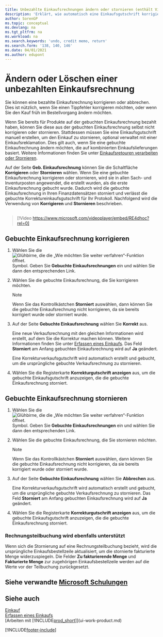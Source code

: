 ```yaml
---
title: Unbezahlte Einkaufsrechnungen ändern oder stornieren (enthält Video)
description: 'Erklärt, wie automatisch eine Einkaufsgutschrift korrigiert, abgebrochen oder rückgängig gemacht wird und eine gebuchte Einkaufsrechnung erstellt wird.'
author: SorenGP
ms.topic: conceptual
ms.devlang: na
ms.tgt_pltfrm: na
ms.workload: na
ms.search.keywords: 'undo, credit memo, return'
ms.search.form: '138, 140, 146'
ms.date: 04/01/2021
ms.author: edupont
---
```

# <a name="correct-or-cancel-unpaid-purchase-invoices" />Ändern oder Löschen einer unbezahlten Einkaufsrechnung

Sie können eine bezahlte Einkaufsrechnung korrigieren oder abbrechen. Dies ist nützlich, wenn Sie einen Tippfehler korrigieren möchten, oder wenn Sie den Kauf früh im Bestellvorgang ändern möchten.

Wenn Sie bereits für Produkte auf der gebuchten Einkaufsrechnung bezahlt haben, können Sie diese aus der gebuchten Einkaufsrechnung selbst nicht korrigieren oder stornieren. Stattdessen müssen Sie eine Einkaufsgutschrift manuell erstellen, um den Einkauf zu stornieren, optional verwaltet mit einer Einkaufsreklamation. Dies gilt auch, wenn Sie eine gebuchte Einkaufrechnung ändern möchten, die auf kombinierten Einkaufslieferungen basiert. Weitere Informationen finden Sie unter [Einkaufsretouren verarbeiten oder Stornieren](purchasing-how-process-purchase-returns-cancellations.md).

Auf der Seite **Geb. Einkaufsrechnung** können Sie die Schaltfläche **Korrigieren** oder **Stornieren** wählen. Wenn Sie eine gebuchte Einkaufsrechnung korrigieren oder stornieren, wird sie in allen Sach- und Inventurposten angewendet, die erstellt wurden, als die erste Einkaufsrechnung gebucht wurde. Dadurch wird die gebuchte Einkaufsrechnung in Ihren Finanzdatensätzen storniert und verlässt die gebuchte Korrektureinkaufsgutschrift für Ihr Protokoll. Nachfolgend wird die Verwendung von **Korrigieren** und **Stornieren** beschrieben.
<br><br>
> [!Video https://www.microsoft.com/videoplayer/embed/RE4dhoc?rel=0]

## <a name="to-correct-a-posted-purchase-invoice" />Gebuchte Einkaufsrechnung korrigieren

1. Wählen Sie die ![Glühbirne, die die „Wie möchten Sie weiter verfahren“-Funktion öffnet.](media/ui-search/search_small.png "Wie möchten Sie weiter verfahren?") Symbol. Geben Sie **Gebuchte Einkaufsrechnungen** ein und wählen Sie dann den entsprechenden Link.  
2. Wählen Sie die gebuchte Einkaufsrechnung, die Sie korrigieren möchten.  

    > [!NOTE]  
    >   Wenn Sie das Kontrollkästchen **Storniert** auswählen, dann können Sie die gebuchte Einkaufsrechnung nicht korrigieren, da sie bereits korrigiert wurde oder storniert wurde.
3. Auf der Seite **Gebuchte Einkaufsrechnung** wählen Sie **Korrekt** aus.

    Eine neue Verkaufsrechnung mit den gleichen Informationen wird erstellt, auf dem Sie die Korrektur machen können. Weitere Informationen finden Sie unter [Erfassen eines Einkaufs](purchasing-how-record-purchases.md). Das Feld **Storniert** am Anfang gebuchten Einkaufsrechnung wird auf **Ja** geändert.

    Eine Korrekturverkaufsgutschrift wird automatisch erstellt und gebucht, um die ursprüngliche gebuchte Verkaufsrechnung zu stornieren.
4. Wählen Sie die Registerkarte **Korrekturgutschrift anzeigen** aus, um die gebuchte Einkaufsgutschrift anzuzeigen, die die gebuchte Einkaufsrechnung storniert.

## <a name="to-cancel-a-posted-purchase-invoice" />Gebuchte Einkaufsrechnung stornieren

1. Wählen Sie die ![Glühbirne, die die „Wie möchten Sie weiter verfahren“-Funktion öffnet.](media/ui-search/search_small.png "Sagen Sie mir, was Sie tun möchten") Symbol. Geben Sie **Gebuchte Einkaufsrechnungen** ein und wählen Sie dann den entsprechenden Link.  
2. Wählen Sie die gebuchte Einkaufsrechnung, die Sie stornieren möchten.

    > [!NOTE]  
    >   Wenn Sie das Kontrollkästchen **Storniert** auswählen, dann können Sie die gebuchte Einkaufsrechnung nicht korrigieren, da sie bereits korrigiert wurde oder storniert wurde.
3. Auf der Seite **Gebuchte Einkaufsrechnung** wählen Sie **Abbrechen** aus.

    Eine Korrekturverkaufsgutschrift wird automatisch erstellt und gebucht, um die ursprüngliche gebuchte Verkaufsrechnung zu stornieren. Das Feld **Storniert** am Anfang gebuchten Einkaufsrechnung wird auf **Ja** geändert.
4. Wählen Sie die Registerkarte **Korrekturgutschrift anzeigen** aus, um die gebuchte Einkaufsgutschrift anzuzeigen, die die gebuchte Einkaufsrechnung storniert.

### <a name="partial-invoice-posting-also-supported" />Rechnungsteilbuchung wird ebenfalls unterstützt

Wenn sich die Stornierung auf eine Rechnungsteilbuchung bezieht, wird die ursprüngliche Einkaufsbestellzeile aktualisiert, um die stornierte fakturierte Menge widerzuspiegeln. Die Felder **Zu fakturierende Menge** und **Fakturierte Menge** zur zugehörigen Einkaufsbestellzeile werden auf die Werte vor der Teilbuchung zurückgesetzt.

## <a name="see-related-microsoft-trainingtrainingmodulesreceive-invoice-dynamics-d-business-central" />Siehe verwandte [Microsoft Schulungen](/training/modules/receive-invoice-dynamics-d365-business-central/)

## <a name="see-also" />Siehe auch

[Einkauf](purchasing-manage-purchasing.md)  
[Erfassen eines Einkaufs](purchasing-how-record-purchases.md)  
[Arbeiten mit [!INCLUDE[prod_short](includes/prod_short.md)]](ui-work-product.md)


[!INCLUDE[footer-include](includes/footer-banner.md)]
